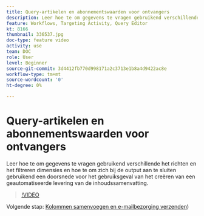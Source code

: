 ```yaml
---
title: Query-artikelen en abonnementswaarden voor ontvangers
description: Leer hoe te om gegevens te vragen gebruikend verschillende het richten en het filtreren dimensies en hoe te om zich bij de output aan te sluiten gebruikend een doorsnede voor het gebruiksgeval van het creëren van een geautomatiseerde levering van de inhoudssamenvatting.
feature: Workflows, Targeting Activity, Query Editor
kt: 8166
thumbnail: 336537.jpg
doc-type: feature video
activity: use
team: DOC
role: User
level: Beginner
source-git-commit: 3d4412fb770d998171a2c3713e1b8a4d9422ac8e
workflow-type: tm+mt
source-wordcount: '0'
ht-degree: 0%

---
```



# Query-artikelen en abonnementswaarden voor ontvangers

Leer hoe te om gegevens te vragen gebruikend verschillende het richten en het filtreren dimensies en hoe te om zich bij de output aan te sluiten gebruikend een doorsnede voor het gebruiksgeval van het creëren van een geautomatiseerde levering van de inhoudssamenvatting.

>[!VIDEO](https://video.tv.adobe.com/v/336537?quality=12)

Volgende stap: [Kolommen samenvoegen en e-mailbezorging verzenden](/help/tutorial-using-soap-apis/join-columns-and-send-automated-email-delivery.md))
